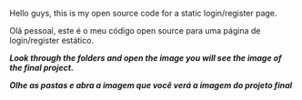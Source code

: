 Hello guys, this is my open source code for a static login/register page.

Olá pessoal, este é o meu código open source para uma página de login/register estático.


***Look through the folders and open the image you will see the image of the final project.***

***Olhe as pastas e abra a imagem que você verá a imagem do projeto final***



